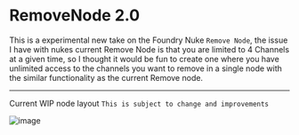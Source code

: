 # RemoveNode 2.0

This is a experimental new take on the Foundry Nuke `Remove Node`, the issue I have with nukes current Remove Node is that you are limited to 4 Channels at a given time, so I thought it would be fun to create one where you have unlimited access to the channels you want to remove in a single node with the similar functionality as the current Remove node.

---

Current WIP node layout `This is subject to change and improvements`

![image](https://github.com/user-attachments/assets/1d37ed1f-5a04-470a-932e-08013c25f036)

